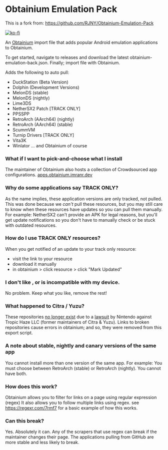 # Obtainium Emulation Pack

This is a fork from: https://github.com/RJNY/Obtainium-Emulation-Pack

[![ko-fi](https://ko-fi.com/img/githubbutton_sm.svg)](https://ko-fi.com/K3K5WHKR0)

An [Obtainium](https://github.com/ImranR98/Obtainium) import file that adds popular Android
emulation applications to Obtainium.

To get started, navigate to releases and download the latest obtainium-emulation-back.json.
Finally; import file with Obtainium.

Adds the following to auto pull:

- DuckStation (Beta Version)
- Dolphin (Development Versions)
- MelonDS (stable)
- MelonDS (nightly)
- Lime3DS
- NetherSX2 Patch [TRACK ONLY]
- PPSSPP
- RetroArch (AArch64) (nightly)
- RetroArch (AArch64) (stable)
- ScummVM
- Turnip Drivers [TRACK ONLY]
- Vita3K
- Winlator
... and Obtainium of course

### What if I want to pick-and-choose what I install
The maintainer of Obtainium also hosts a collection of Crowdsourced app configurations.
[apps.obtainium.imranr.dev](https://apps.obtainium.imranr.dev)

### Why do some applications say TRACK ONLY?
As the name implies, these application versions are only tracked, not pulled. This was done because we _can't_ pull these resources, but you may still care to know when these resources have updates so you can pull them manually. For example: NetherSX2 can't provide an APK for legal reasons, but you'll get update notifications so you don't have to manually check or be stuck with outdated resources.

### How do I use TRACK ONLY resources?
When you get notified of an update to your track only resource:
- visit the link to your resource
- download it manually
- in obtainium > click resource > click "Mark Updated"

### I don't like <resource>, or <resource> is incompatible with my device.
No problem. Keep what you like, remove the rest!

### What happened to Citra / Yuzu?
These repositories [no longer exist](https://twitter.com/yuzuemu/status/1764733659444064671) due to a [lawsuit](https://storage.courtlistener.com/recap/gov.uscourts.rid.56980/gov.uscourts.rid.56980.10.0.pdf) by Nintendo against Tropic Haze LLC (former maintainers of Citra & Yuzu). Links to broken repositories cause errors in obtainium; and so, they were removed from this export script.

### A note about stable, nightly and canary versions of the same app
You cannot install more than one version of the same app. For example: You must choose between RetroArch (stable) or RetroArch (nightly). You cannot have both.

### How does this work?
Obtainium allows you to filter for links on a page using regular expression (regex)
It also allows you to follow multiple links using regex.
see https://regexr.com/7rmf7 for a basic example of how this works.

### Can this break?
Yes. Absolutely it can.
Any of the scrapers that use regex can break if the maintainer changes their page.
The applications pulling from GitHub are more stable and less likely to break.
